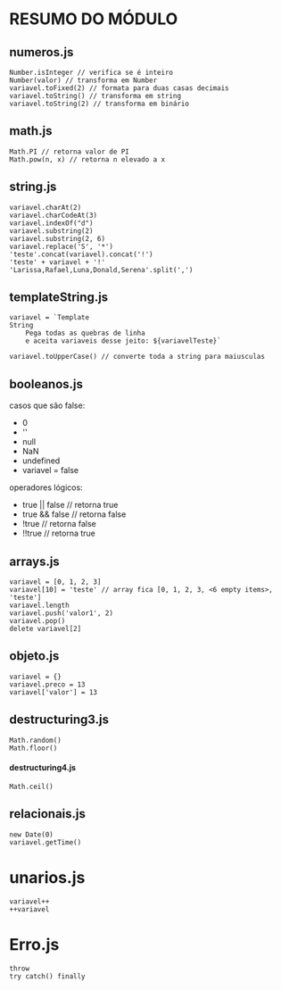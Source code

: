 # RESUMO DO MÓDULO

## numeros.js
```
Number.isInteger // verifica se é inteiro
Number(valor) // transforma em Number
variavel.toFixed(2) // formata para duas casas decimais
variavel.toString() // transforma em string
variavel.toString(2) // transforma em binário
```

## math.js
```
Math.PI // retorna valor de PI
Math.pow(n, x) // retorna n elevado a x
```

## string.js
```
variavel.charAt(2) 
variavel.charCodeAt(3) 
variavel.indexOf("d")
variavel.substring(2)
variavel.substring(2, 6)
variavel.replace('S', '*')
'teste'.concat(variavel).concat('!')
'teste' + variavel + '!' 
'Larissa,Rafael,Luna,Donald,Serena'.split(',') 
```

## templateString.js
```
variavel = `Template
String
    Pega todas as quebras de linha
    e aceita variaveis desse jeito: ${variavelTeste}`

variavel.toUpperCase() // converte toda a string para maiusculas
```
## booleanos.js
casos que são false:
- 0
- ''
- null
- NaN
- undefined
- variavel = false

operadores lógicos:
- true || false // retorna true
- true && false // retorna false
- !true // retorna false
- !!true // retorna true
## arrays.js
```
variavel = [0, 1, 2, 3]
variavel[10] = 'teste' // array fica [0, 1, 2, 3, <6 empty items>, 'teste']
variavel.length
variavel.push('valor1', 2)
variavel.pop()
delete variavel[2]
```
## objeto.js
```
variavel = {}
variavel.preco = 13
variavel['valor'] = 13
```
## destructuring3.js
```
Math.random()
Math.floor()
```
#### destructuring4.js
```
Math.ceil()
```
## relacionais.js
```
new Date(0)
variavel.getTime()
```
# unarios.js
```
variavel++
++variavel
```
# Erro.js
```
throw
try catch() finally
```
